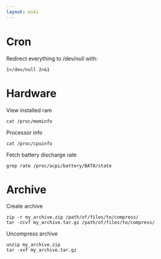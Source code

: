 ```yaml
---
layout: wiki
---
```


# Cron

Redirect everything to /dev/null with:

    1>/dev/null 2>&1


# Hardware

View installed ram

    cat /proc/meminfo

Processor info

    cat /proc/cpuinfo

Fetch battery discharge rate

    grep rate /proc/acpi/battery/BAT0/state


# Archive

Create archive

    zip -r my_archive.zip /path/of/files/to/compress/
    tar -zcvf my_archive.tar.gz /path/of/files/to/compress/

Uncompress archive

    unzip my_archive.zip
    tar -xvf my_archive.tar.gz


